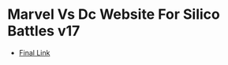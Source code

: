 # Marvel Vs Dc Website For Silico Battles v17

+ [Final Link](https://avengers-vs-justice-league.netlify.app/)
